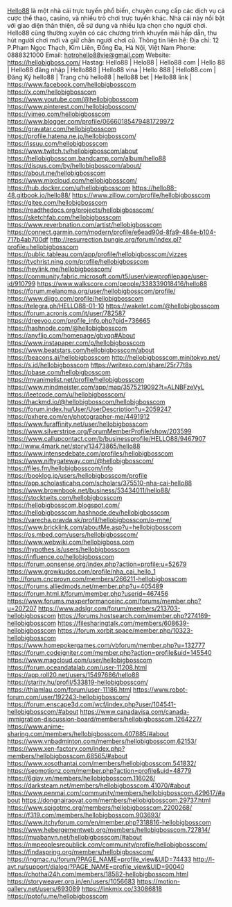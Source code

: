 <a href="https://hellobigboss.com/">Hello88</a> là một nhà cái trực tuyến phổ biến, chuyên cung cấp các dịch vụ cá cược thể thao, casino, và nhiều trò chơi trực tuyến khác. Nhà cái này nổi bật với giao diện thân thiện, dễ sử dụng và nhiều lựa chọn cho người chơi. Hello88 cũng thường xuyên có các chương trình khuyến mãi hấp dẫn, thu hút người chơi mới và giữ chân người chơi cũ.
Thông tin liên hệ:
Địa chỉ: 12 P.Phạm Ngọc Thạch, Kim Liên, Đống Đa, Hà Nội, Việt Nam
Phone: 0888321000
Email: hotrohello88vie@gmail.com
Website:
<a href="https://hellobigboss.com/">https://hellobigboss.com/</a>
Hastag: Hello88 | Helo88 | Hello88 com | Hello 88 | Hello88 đăng nhập | Hello888 | Hello88 vina | Hello 888 | Hello88.com | Đăng Ký hello88 | Trang chủ hello88 | hello88 bet | Hello88 link |
<a href="https://www.facebook.com/hellobigbosscom">https://www.facebook.com/hellobigbosscom</a>
<a href="https://x.com/hellobigbosscom">https://x.com/hellobigbosscom</a>
<a href="https://www.youtube.com/@hellobigbosscom">https://www.youtube.com/@hellobigbosscom</a>
<a href="https://www.pinterest.com/hellobigbosscom/">https://www.pinterest.com/hellobigbosscom/</a>
<a href="https://vimeo.com/hellobigbosscom">https://vimeo.com/hellobigbosscom</a>
<a href="https://www.blogger.com/profile/06660185479481729972">https://www.blogger.com/profile/06660185479481729972</a>
<a href="https://gravatar.com/hellobigbosscom">https://gravatar.com/hellobigbosscom</a>
<a href="https://profile.hatena.ne.jp/hellobigbosscom/">https://profile.hatena.ne.jp/hellobigbosscom/</a>
<a href="https://issuu.com/hellobigbosscom">https://issuu.com/hellobigbosscom</a>
<a href="https://www.twitch.tv/hellobigbosscom/about">https://www.twitch.tv/hellobigbosscom/about</a>
<a href="https://hellobigbosscom.bandcamp.com/album/hello88">https://hellobigbosscom.bandcamp.com/album/hello88</a>
<a href="https://disqus.com/by/hellobigbosscom/about/">https://disqus.com/by/hellobigbosscom/about/</a>
<a href="https://about.me/hellobigbosscom">https://about.me/hellobigbosscom</a>
<a href="https://www.mixcloud.com/hellobigbosscom/">https://www.mixcloud.com/hellobigbosscom/</a>
<a href="https://hub.docker.com/u/hellobigbosscom">https://hub.docker.com/u/hellobigbosscom</a>
<a href="https://hello88-48.gitbook.io/hello88/">https://hello88-48.gitbook.io/hello88/</a>
<a href="https://www.zillow.com/profile/hellobigbosscom">https://www.zillow.com/profile/hellobigbosscom</a>
<a href="https://gitee.com/hellobigbosscom">https://gitee.com/hellobigbosscom</a>
<a href="https://readthedocs.org/projects/hellobigbosscom/">https://readthedocs.org/projects/hellobigbosscom/</a>
<a href="https://sketchfab.com/hellobigbosscom">https://sketchfab.com/hellobigbosscom</a>
<a href="https://www.reverbnation.com/artist/hellobigbosscom">https://www.reverbnation.com/artist/hellobigbosscom</a>
<a href="https://connect.garmin.com/modern/profile/e6ead90d-8fa9-484e-b104-717b4ab700df">https://connect.garmin.com/modern/profile/e6ead90d-8fa9-484e-b104-717b4ab700df</a>
<a href="http://resurrection.bungie.org/forum/index.pl?profile=hellobigbosscom">http://resurrection.bungie.org/forum/index.pl?profile=hellobigbosscom</a>
<a href="https://public.tableau.com/app/profile/hellobigbosscom/vizzes">https://public.tableau.com/app/profile/hellobigbosscom/vizzes</a>
<a href="https://tvchrist.ning.com/profile/hellobigbosscom">https://tvchrist.ning.com/profile/hellobigbosscom</a>
<a href="https://heylink.me/hellobigbosscom/">https://heylink.me/hellobigbosscom/</a>
<a href="https://community.fabric.microsoft.com/t5/user/viewprofilepage/user-id/910799">https://community.fabric.microsoft.com/t5/user/viewprofilepage/user-id/910799</a>
<a href="https://www.walkscore.com/people/338339018416/hello88">https://www.walkscore.com/people/338339018416/hello88</a>
<a href="https://forum.melanoma.org/user/hellobigbosscom/profile/">https://forum.melanoma.org/user/hellobigbosscom/profile/</a>
<a href="https://www.diigo.com/profile/hellobigbosscom">https://www.diigo.com/profile/hellobigbosscom</a>
<a href="https://telegra.ph/HELLO88-01-10">https://telegra.ph/HELLO88-01-10</a>
<a href="https://wakelet.com/@hellobigbosscom">https://wakelet.com/@hellobigbosscom</a>
<a href="https://forum.acronis.com/it/user/782587">https://forum.acronis.com/it/user/782587</a>
<a href="https://dreevoo.com/profile_info.php?pid=736665">https://dreevoo.com/profile_info.php?pid=736665</a>
<a href="https://hashnode.com/@hellobigbosscom">https://hashnode.com/@hellobigbosscom</a>
<a href="https://anyflip.com/homepage/gbvqq#About">https://anyflip.com/homepage/gbvqq#About</a>
<a href="https://www.instapaper.com/p/hellobigbosscom">https://www.instapaper.com/p/hellobigbosscom</a>
<a href="https://www.beatstars.com/hellobigbosscom/about">https://www.beatstars.com/hellobigbosscom/about</a>
<a href="https://beacons.ai/hellobigbosscom">https://beacons.ai/hellobigbosscom</a>
<a href="http://hellobigbosscom.minitokyo.net/">http://hellobigbosscom.minitokyo.net/</a>
<a href="https://s.id/hellobigbosscom">https://s.id/hellobigbosscom</a>
<a href="https://writexo.com/share/25r77t8s">https://writexo.com/share/25r77t8s</a>
<a href="https://pbase.com/hellobigbosscom">https://pbase.com/hellobigbosscom</a>
<a href="https://myanimelist.net/profile/hellobigbosscom">https://myanimelist.net/profile/hellobigbosscom</a>
<a href="https://www.mindmeister.com/app/map/3575219092?t=ALNBFzeVyL">https://www.mindmeister.com/app/map/3575219092?t=ALNBFzeVyL</a>
<a href="https://leetcode.com/u/hellobigbosscom/">https://leetcode.com/u/hellobigbosscom/</a>
<a href="https://hackmd.io/@hellobigbosscom/hellobigbosscom">https://hackmd.io/@hellobigbosscom/hellobigbosscom</a>
<a href="https://forum.index.hu/User/UserDescription?u=2059247">https://forum.index.hu/User/UserDescription?u=2059247</a>
<a href="https://pxhere.com/en/photographer-me/4491912">https://pxhere.com/en/photographer-me/4491912</a>
<a href="https://www.furaffinity.net/user/hellobigbosscom">https://www.furaffinity.net/user/hellobigbosscom</a>
<a href="https://www.silverstripe.org/ForumMemberProfile/show/203599">https://www.silverstripe.org/ForumMemberProfile/show/203599</a>
<a href="https://www.callupcontact.com/b/businessprofile/HELLO88/9467907">https://www.callupcontact.com/b/businessprofile/HELLO88/9467907</a>
<a href="http://www.4mark.net/story/13473865/hello88">http://www.4mark.net/story/13473865/hello88</a>
<a href="https://www.intensedebate.com/profiles/hellobigbosscom">https://www.intensedebate.com/profiles/hellobigbosscom</a>
<a href="https://www.niftygateway.com/@hellobigbosscom/">https://www.niftygateway.com/@hellobigbosscom/</a>
<a href="https://files.fm/hellobigbosscom/info">https://files.fm/hellobigbosscom/info</a>
<a href="https://booklog.jp/users/hellobigbosscom/profile">https://booklog.jp/users/hellobigbosscom/profile</a>
<a href="https://app.scholasticahq.com/scholars/375510-nha-cai-hello88">https://app.scholasticahq.com/scholars/375510-nha-cai-hello88</a>
<a href="https://www.brownbook.net/business/53434011/hello88/">https://www.brownbook.net/business/53434011/hello88/</a>
<a href="https://stocktwits.com/hellobigbosscom">https://stocktwits.com/hellobigbosscom</a>
<a href="https://hellobigbosscom.blogspot.com/">https://hellobigbosscom.blogspot.com/</a>
<a href="https://hellobigbosscom.hashnode.dev/hellobigbosscom">https://hellobigbosscom.hashnode.dev/hellobigbosscom</a>
<a href="https://varecha.pravda.sk/profil/hellobigbosscom/o-mne/">https://varecha.pravda.sk/profil/hellobigbosscom/o-mne/</a>
<a href="https://www.bricklink.com/aboutMe.asp?u=hellobigbosscom">https://www.bricklink.com/aboutMe.asp?u=hellobigbosscom</a>
<a href="https://os.mbed.com/users/hellobigbosscom/">https://os.mbed.com/users/hellobigbosscom/</a>
<a href="https://www.webwiki.com/hellobigboss.com">https://www.webwiki.com/hellobigboss.com</a>
<a href="https://hypothes.is/users/hellobigbosscom">https://hypothes.is/users/hellobigbosscom</a>
<a href="https://influence.co/hellobigbosscom">https://influence.co/hellobigbosscom</a>
<a href="https://forum.opnsense.org/index.php?action=profile;u=52679">https://forum.opnsense.org/index.php?action=profile;u=52679</a>
<a href="https://www.growkudos.com/profile/nha_cai_hello_1">https://www.growkudos.com/profile/nha_cai_hello_1</a>
<a href="http://forum.cncprovn.com/members/266211-hellobigbosscom">http://forum.cncprovn.com/members/266211-hellobigbosscom</a>
<a href="https://forums.alliedmods.net/member.php?u=405489">https://forums.alliedmods.net/member.php?u=405489</a>
<a href="https://forum.html.it/forum/member.php?userid=467456">https://forum.html.it/forum/member.php?userid=467456</a>
<a href="https://www.forums.maxperformanceinc.com/forums/member.php?u=207207">https://www.forums.maxperformanceinc.com/forums/member.php?u=207207</a>
<a href="https://www.adslgr.com/forum/members/213703-hellobigbosscom">https://www.adslgr.com/forum/members/213703-hellobigbosscom</a>
<a href="https://forums.hostsearch.com/member.php?274169-hellobigbosscom">https://forums.hostsearch.com/member.php?274169-hellobigbosscom</a>
<a href="https://filesharingtalk.com/members/608639-hellobigbosscom">https://filesharingtalk.com/members/608639-hellobigbosscom</a>
<a href="https://forum.xorbit.space/member.php/10323-hellobigbosscom">https://forum.xorbit.space/member.php/10323-hellobigbosscom</a>
<a href="https://www.homepokergames.com/vbforum/member.php?u=132777">https://www.homepokergames.com/vbforum/member.php?u=132777</a>
<a href="https://forum.codeigniter.com/member.php?action=profile&uid=145540">https://forum.codeigniter.com/member.php?action=profile&uid=145540</a>
<a href="https://www.magcloud.com/user/hellobigbosscom">https://www.magcloud.com/user/hellobigbosscom</a>
<a href="https://forum.oceandatalab.com/user-11208.html">https://forum.oceandatalab.com/user-11208.html</a>
<a href="https://app.roll20.net/users/15497686/hello88">https://app.roll20.net/users/15497686/hello88</a>
<a href="https://starity.hu/profil/533819-hellobigbosscom/">https://starity.hu/profil/533819-hellobigbosscom/</a>
<a href="https://thiamlau.com/forum/user-11186.html">https://thiamlau.com/forum/user-11186.html</a>
<a href="https://www.robot-forum.com/user/192243-hellobigbosscom/">https://www.robot-forum.com/user/192243-hellobigbosscom/</a>
<a href="https://forum.enscape3d.com/wcf/index.php?user/104541-hellobigbosscom/#about">https://forum.enscape3d.com/wcf/index.php?user/104541-hellobigbosscom/#about</a>
<a href="https://www.canadavisa.com/canada-immigration-discussion-board/members/hellobigbosscom.1264227/">https://www.canadavisa.com/canada-immigration-discussion-board/members/hellobigbosscom.1264227/</a>
<a href="https://www.anime-sharing.com/members/hellobigbosscom.407885/#about">https://www.anime-sharing.com/members/hellobigbosscom.407885/#about</a>
<a href="https://www.vnbadminton.com/members/hellobigbosscom.62153/">https://www.vnbadminton.com/members/hellobigbosscom.62153/</a>
<a href="https://www.xen-factory.com/index.php?members/hellobigbosscom.68565/#about">https://www.xen-factory.com/index.php?members/hellobigbosscom.68565/#about</a>
<a href="https://www.xosothantai.com/members/hellobigbosscom.541832/">https://www.xosothantai.com/members/hellobigbosscom.541832/</a>
<a href="https://seomotionz.com/member.php?action=profile&uid=48779">https://seomotionz.com/member.php?action=profile&uid=48779</a>
<a href="https://6giay.vn/members/hellobigbosscom.116026/">https://6giay.vn/members/hellobigbosscom.116026/</a>
<a href="https://darksteam.net/members/hellobigbosscom.41070/#about">https://darksteam.net/members/hellobigbosscom.41070/#about</a>
<a href="https://www.penmai.com/community/members/hellobigbosscom.429617/#about">https://www.penmai.com/community/members/hellobigbosscom.429617/#about</a>
<a href="https://dongnairaovat.com/members/hellobigbosscom.29737.html">https://dongnairaovat.com/members/hellobigbosscom.29737.html</a>
<a href="https://www.spigotmc.org/members/hellobigbosscom.2200268/">https://www.spigotmc.org/members/hellobigbosscom.2200268/</a>
<a href="https://f319.com/members/hellobigbosscom.903693/">https://f319.com/members/hellobigbosscom.903693/</a>
<a href="https://www.itchyforum.com/en/member.php?318816-hellobigbosscom">https://www.itchyforum.com/en/member.php?318816-hellobigbosscom</a>
<a href="https://www.hebergementweb.org/members/hellobigbosscom.727814/">https://www.hebergementweb.org/members/hellobigbosscom.727814/</a>
<a href="https://muabanvn.net/hellobigbosscom/#about">https://muabanvn.net/hellobigbosscom/#about</a>
<a href=""></a>
<a href="https://nmpeoplesrepublick.com/community/profile/hellobigbosscom/">https://nmpeoplesrepublick.com/community/profile/hellobigbosscom/</a>
<a href="https://findaspring.org/members/hellobigbosscom/">https://findaspring.org/members/hellobigbosscom/</a>
<a href="https://ingmac.ru/forum/?PAGE_NAME=profile_view&UID=74433">https://ingmac.ru/forum/?PAGE_NAME=profile_view&UID=74433</a>
<a href="http://l-avt.ru/support/dialog/?PAGE_NAME=profile_view&UID=90040">http://l-avt.ru/support/dialog/?PAGE_NAME=profile_view&UID=90040</a>
<a href="https://chothai24h.com/members/18582-hellobigbosscom.html">https://chothai24h.com/members/18582-hellobigbosscom.html</a>
<a href="https://storyweaver.org.in/en/users/1056683">https://storyweaver.org.in/en/users/1056683</a>
<a href="https://motion-gallery.net/users/693089">https://motion-gallery.net/users/693089</a>
<a href="https://linkmix.co/33086818">https://linkmix.co/33086818</a>
<a href="https://potofu.me/hellobigbosscom">https://potofu.me/hellobigbosscom</a>
<a href=""></a>
